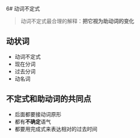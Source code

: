 6# 动词不定式
>动词不定式最合理的解释：**把它视为助动词的变化**  
## 动状词
* 动词不定式
* 现在分词
* 过去分词
* 动名词    

## 不定式和助动词的共同点
* 后面都要接动词原形
* 都有**不确定**语气
* 都要用完成式来表达相对的过去时间

